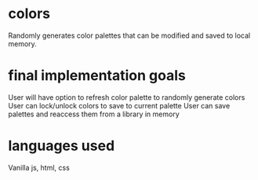 # colors
Randomly generates color palettes that can be modified and saved to local memory.

# final implementation goals
User will have option to refresh color palette to randomly generate colors
User can lock/unlock colors to save to current palette
User can save palettes and reaccess them from a library in memory

# languages used
Vanilla js, html, css